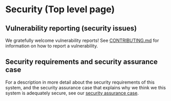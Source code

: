 # Security (Top level page)

## Vulnerability reporting (security issues)

We gratefully welcome vulnerability reports!
See [CONTRIBUTING.md](CONTRIBUTING.md) for information
on how to report a vulnerability.

## Security requirements and security assurance case

For a description in more detail about the security requirements
of this system, and the security assurance case that explains
why we think we this system is adequately secure, see our
[security assurance case](doc/security.md).
